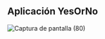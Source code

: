 ## Aplicación YesOrNo
![Captura de pantalla (80)](https://github.com/DANNYLOOL/U2-T11-_Complemento_Flutter/assets/118220814/12db5ad5-4c0e-4baf-9387-24ad077cb6d0)

